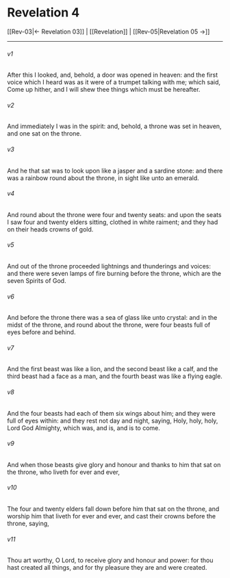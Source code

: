 # Revelation 4

[[Rev-03|← Revelation 03]] | [[Revelation]] | [[Rev-05|Revelation 05 →]]
***

###### v1
After this I looked, and, behold, a door was opened in heaven: and the first voice which I heard was as it were of a trumpet talking with me; which said, Come up hither, and I will shew thee things which must be hereafter.
###### v2
And immediately I was in the spirit: and, behold, a throne was set in heaven, and one sat on the throne.
###### v3
And he that sat was to look upon like a jasper and a sardine stone: and there was a rainbow round about the throne, in sight like unto an emerald.
###### v4
And round about the throne were four and twenty seats: and upon the seats I saw four and twenty elders sitting, clothed in white raiment; and they had on their heads crowns of gold.
###### v5
And out of the throne proceeded lightnings and thunderings and voices: and there were seven lamps of fire burning before the throne, which are the seven Spirits of God.
###### v6
And before the throne there was a sea of glass like unto crystal: and in the midst of the throne, and round about the throne, were four beasts full of eyes before and behind.
###### v7
And the first beast was like a lion, and the second beast like a calf, and the third beast had a face as a man, and the fourth beast was like a flying eagle.
###### v8
And the four beasts had each of them six wings about him; and they were full of eyes within: and they rest not day and night, saying, Holy, holy, holy, Lord God Almighty, which was, and is, and is to come.
###### v9
And when those beasts give glory and honour and thanks to him that sat on the throne, who liveth for ever and ever,
###### v10
The four and twenty elders fall down before him that sat on the throne, and worship him that liveth for ever and ever, and cast their crowns before the throne, saying,
###### v11
Thou art worthy, O Lord, to receive glory and honour and power: for thou hast created all things, and for thy pleasure they are and were created. 
